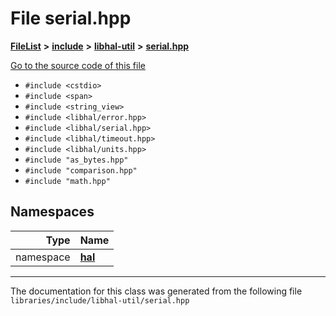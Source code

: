 

# File serial.hpp



[**FileList**](files.md) **>** [**include**](dir_cba0faac6e93618a6e2539705915bd70.md) **>** [**libhal-util**](dir_5e94bd3e75b6b11eff60149e0bc5664b.md) **>** [**serial.hpp**](libhal-util_2serial_8hpp.md)

[Go to the source code of this file](libhal-util_2serial_8hpp_source.md)



* `#include <cstdio>`
* `#include <span>`
* `#include <string_view>`
* `#include <libhal/error.hpp>`
* `#include <libhal/serial.hpp>`
* `#include <libhal/timeout.hpp>`
* `#include <libhal/units.hpp>`
* `#include "as_bytes.hpp"`
* `#include "comparison.hpp"`
* `#include "math.hpp"`













## Namespaces

| Type | Name |
| ---: | :--- |
| namespace | [**hal**](namespacehal.md) <br> |





















































------------------------------
The documentation for this class was generated from the following file `libraries/include/libhal-util/serial.hpp`

